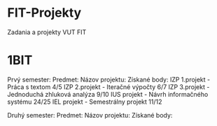 # FIT-Projekty
Zadania a projekty VUT FIT

# 1BIT
Prvý semester:
	Predmet:			Názov projektu:					Získané body:
	IZP 1.projekt	- 	Práca s textom					4/5
	IZP 2.projekt	- 	Iteračné výpočty				6/7
	IZP 3.projekt	- 	Jednoduchá zhluková analýza		9/10
	IUS projekt		- 	Návrh informačného systému		24/25
	IEL projekt		- 	Semestrálny projekt				11/12
	
Druhý semester:	
	Predmet:			Názov projektu:					Získané body:
	
